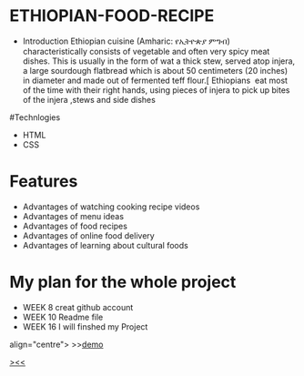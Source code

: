 # ETHIOPIAN-FOOD-RECIPE
* Introduction 
Ethiopian cuisine (Amharic: የኢትዮጵያ ምግብ) characteristically consists of vegetable and often very spicy meat dishes. This is usually in the form of wat a thick stew, served atop injera, a large sourdough flatbread which is about 50 centimeters (20 inches) in diameter and made out of fermented teff flour.[ Ethiopians  eat most of the time with their right hands, using pieces of injera to pick up bites of the injera ,stews and side dishes

#Technlogies
* HTML
* CSS

# Features
* Advantages of watching cooking recipe videos 
* Advantages of menu ideas
* Advantages of food recipes
* Advantages of online food delivery
* Advantages of learning about cultural foods
# My plan for the whole project

* WEEK 8 creat github account
* WEEK 10 Readme file
* WEEK 16 I will finshed my Project

<p> align="centre"> >><a href="https://melikt.github.io/ETHIOPIAN-FOOD-RECIPE/">demo</p>><<<br><br>
